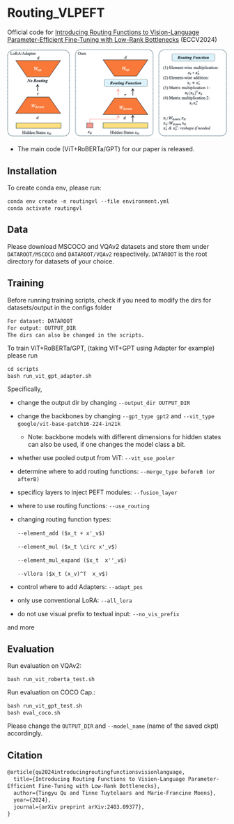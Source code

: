 # Routing_VLPEFT
Official code for [Introducing Routing Functions to Vision-Language Parameter-Efficient Fine-Tuning with Low-Rank Bottlenecks](https://arxiv.org/abs/2403.09377) (ECCV2024)


![](figures/routingvl.png)

* The main code (ViT+RoBERTa/GPT) for our paper is released.

## Installation
To create conda env, please run:

    conda env create -n routingvl --file environment.yml
    conda activate routingvl

## Data
Please download MSCOCO and VQAv2 datasets and store them under `DATAROOT/MSCOCO` and `DATAROOT/VQAv2` respectively. `DATAROOT` is the root directory for datasets of your choice.

## Training
Before running training scripts, check if you need to modify the dirs for datasets/output in the configs folder

    For dataset: DATAROOT
    For output: OUTPUT_DIR
    The dirs can also be changed in the scripts.

To train ViT+RoBERTa/GPT, (taking ViT+GPT using Adapter for example) please run

    cd scripts
    bash run_vit_gpt_adapter.sh

Specifically,
* change the output dir by changing `--output_dir OUTPUT_DIR`

* change the backbones by changing `--gpt_type gpt2` and `--vit_type google/vit-base-patch16-224-in21k`
    * Note: backbone models with different dimensions for hidden states can also be used, if one changes the model class a bit.

* whether use pooled output from ViT: `--vit_use_pooler`

* determine where to add routing functions: `--merge_type beforeB (or afterB)`

* specificy layers to inject PEFT modules: `--fusion_layer`

* where to use routing functions: `--use_routing`

* changing routing function types:

    `--element_add ($x_t + x'_v$)`

    `--element_mul ($x_t \circ x'_v$)`
    
    `--element_mul_expand ($x_t  x''_v$)`
    
    `--vllora ($x_t (x_v)^T  x_v$)`

* control where to add Adapters: `--adapt_pos`

* only use conventional LoRA: `--all_lora`

* do not use visual prefix to textual input: `--no_vis_prefix`

and more


## Evaluation
Run evaluation on VQAv2:
    
    bash run_vit_roberta_test.sh

Run evaluation on COCO Cap.:

    bash run_vit_gpt_test.sh
    bash eval_coco.sh

Please change the `OUTPUT_DIR` and `--model_name` (name of the saved ckpt) accordingly.


## Citation

    @article{qu2024introducingroutingfunctionsvisionlanguage,
      title={Introducing Routing Functions to Vision-Language Parameter-Efficient Fine-Tuning with Low-Rank Bottlenecks}, 
      author={Tingyu Qu and Tinne Tuytelaars and Marie-Francine Moens},
      year={2024},
      journal={arXiv preprint arXiv:2403.09377},
    }

